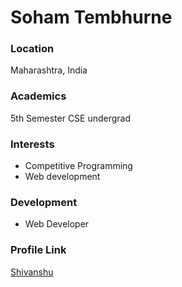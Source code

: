 # Soham Tembhurne

### Location

Maharashtra, India

### Academics

5th Semester CSE undergrad 

### Interests

- Competitive Programming
- Web development

### Development

- Web Developer

### Profile Link

[Shivanshu](https://github.com/sohamtembhurne)